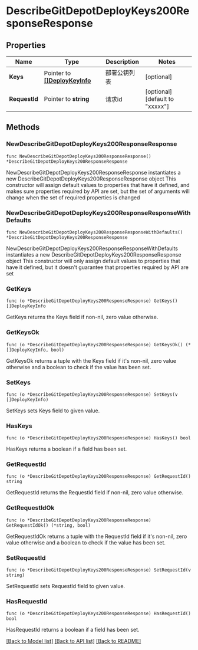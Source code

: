 # DescribeGitDepotDeployKeys200ResponseResponse

## Properties

Name | Type | Description | Notes
------------ | ------------- | ------------- | -------------
**Keys** | Pointer to [**[]DeployKeyInfo**](DeployKeyInfo.md) | 部署公钥列表 | [optional] 
**RequestId** | Pointer to **string** | 请求id | [optional] [default to "xxxxx"]

## Methods

### NewDescribeGitDepotDeployKeys200ResponseResponse

`func NewDescribeGitDepotDeployKeys200ResponseResponse() *DescribeGitDepotDeployKeys200ResponseResponse`

NewDescribeGitDepotDeployKeys200ResponseResponse instantiates a new DescribeGitDepotDeployKeys200ResponseResponse object
This constructor will assign default values to properties that have it defined,
and makes sure properties required by API are set, but the set of arguments
will change when the set of required properties is changed

### NewDescribeGitDepotDeployKeys200ResponseResponseWithDefaults

`func NewDescribeGitDepotDeployKeys200ResponseResponseWithDefaults() *DescribeGitDepotDeployKeys200ResponseResponse`

NewDescribeGitDepotDeployKeys200ResponseResponseWithDefaults instantiates a new DescribeGitDepotDeployKeys200ResponseResponse object
This constructor will only assign default values to properties that have it defined,
but it doesn't guarantee that properties required by API are set

### GetKeys

`func (o *DescribeGitDepotDeployKeys200ResponseResponse) GetKeys() []DeployKeyInfo`

GetKeys returns the Keys field if non-nil, zero value otherwise.

### GetKeysOk

`func (o *DescribeGitDepotDeployKeys200ResponseResponse) GetKeysOk() (*[]DeployKeyInfo, bool)`

GetKeysOk returns a tuple with the Keys field if it's non-nil, zero value otherwise
and a boolean to check if the value has been set.

### SetKeys

`func (o *DescribeGitDepotDeployKeys200ResponseResponse) SetKeys(v []DeployKeyInfo)`

SetKeys sets Keys field to given value.

### HasKeys

`func (o *DescribeGitDepotDeployKeys200ResponseResponse) HasKeys() bool`

HasKeys returns a boolean if a field has been set.

### GetRequestId

`func (o *DescribeGitDepotDeployKeys200ResponseResponse) GetRequestId() string`

GetRequestId returns the RequestId field if non-nil, zero value otherwise.

### GetRequestIdOk

`func (o *DescribeGitDepotDeployKeys200ResponseResponse) GetRequestIdOk() (*string, bool)`

GetRequestIdOk returns a tuple with the RequestId field if it's non-nil, zero value otherwise
and a boolean to check if the value has been set.

### SetRequestId

`func (o *DescribeGitDepotDeployKeys200ResponseResponse) SetRequestId(v string)`

SetRequestId sets RequestId field to given value.

### HasRequestId

`func (o *DescribeGitDepotDeployKeys200ResponseResponse) HasRequestId() bool`

HasRequestId returns a boolean if a field has been set.


[[Back to Model list]](../README.md#documentation-for-models) [[Back to API list]](../README.md#documentation-for-api-endpoints) [[Back to README]](../README.md)


